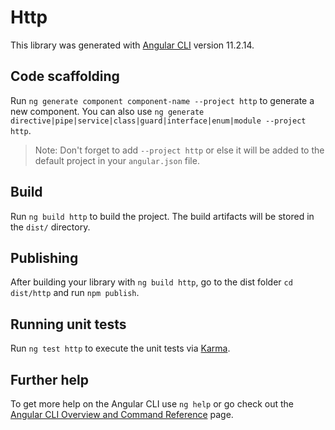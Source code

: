 # Http

This library was generated with [Angular CLI](https://github.com/angular/angular-cli) version 11.2.14.

## Code scaffolding

Run `ng generate component component-name --project http` to generate a new component. You can also use `ng generate directive|pipe|service|class|guard|interface|enum|module --project http`.
> Note: Don't forget to add `--project http` or else it will be added to the default project in your `angular.json` file. 

## Build

Run `ng build http` to build the project. The build artifacts will be stored in the `dist/` directory.

## Publishing

After building your library with `ng build http`, go to the dist folder `cd dist/http` and run `npm publish`.

## Running unit tests

Run `ng test http` to execute the unit tests via [Karma](https://karma-runner.github.io).

## Further help

To get more help on the Angular CLI use `ng help` or go check out the [Angular CLI Overview and Command Reference](https://angular.io/cli) page.
